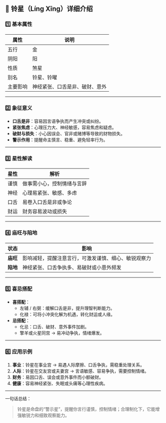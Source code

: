 ## 🌟 铃星（Líng Xīng）详细介绍

### 1️⃣ 基本属性

| 属性     | 说明                           |
| -------- | ------------------------------ |
| 五行     | 金                             |
| 阴阳     | 阳                             |
| 性质     | 煞星                           |
| 别名     | 铃星、铃曜                     |
| 主要影响 | 神经紧张、口舌是非、破财、意外 |

------

### 2️⃣ 象征意义

- **口舌是非**：容易因言语争执而产生冲突或纠纷。
- **紧张焦虑**：心理压力大、神经敏感，容易焦虑和疑虑。
- **破财与损失**：小心因误会、官非或赌博等导致的财物损失。
- **警示作用**：提醒命主慎言、稳重、避免轻率行为。

------

### 3️⃣ 星性解读

| 星性 | 解析                       |
| ---- | -------------------------- |
| 谨慎 | 做事需小心，控制情绪与言辞 |
| 神经 | 心理易紧张、敏感、多虑     |
| 口舌 | 易卷入口舌是非或争论       |
| 财运 | 财务容易波动或损失         |

------

### 4️⃣ 庙旺与陷地

| 状态     | 影响                                                 |
| -------- | ---------------------------------------------------- |
| **庙旺** | 影响减轻，提醒注意言行，可激发谨慎、细心、敏锐观察力 |
| **陷地** | 神经紧张、口舌争执多、易破财或小意外频发             |

------

### 5️⃣ 喜忌搭配

- **喜搭配**：
  - 左辅 / 右弼：缓解口舌是非，提升理智判断能力。
  - 化禄：可将小冲突化解为机遇，转化财运或人缘。
- **忌搭配**：
  - 化忌：口舌、破财、意外事件加剧。
  - 擎羊或火星同宫 → 易冲动争执，情绪爆发。

------

### 6️⃣ 应用示例

1. **事业**：铃星在事业宫 → 易遇人际摩擦、口舌争执，需稳重处理关系。
2. **人际**：铃星在交友宫或夫妻宫 → 言语敏感、容易争执，需要控制情绪。
3. **财务**：易因口舌、误会或意外事件而小额破财。
4. **健康**：容易神经紧张、失眠或头痛等心理性疾病。

------

一句话总结：

> 铃星是命盘的“警示星”，提醒你言行谨慎，控制情绪；合理制化下，它能增强敏锐力和细致观察能力。